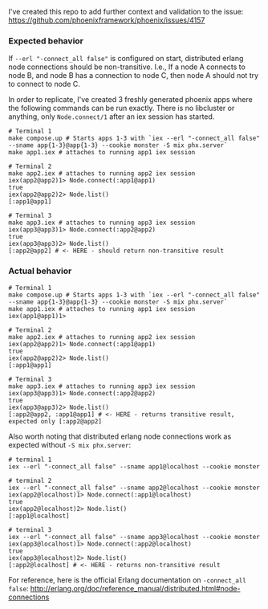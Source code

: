 I've created this repo to add further context and validation to the issue:
https://github.com/phoenixframework/phoenix/issues/4157

### Expected behavior

If `--erl "-connect_all false"` is configured on start, distributed erlang node connections should be non-transitive. I.e., If a node A connects to node B, and node B has a connection to node C, then node A should not try to connect to node C.

In order to replicate, I've created 3 freshly generated phoenix apps where the following commands can be run exactly. There is no libcluster or anything, only `Node.connect/1` after an iex session has started.

```shell
# Terminal 1
make compose.up # Starts apps 1-3 with `iex --erl "-connect_all false" --sname app{1-3}@app{1-3} --cookie monster -S mix phx.server`
make app1.iex # attaches to running app1 iex session

# Terminal 2
make app2.iex # attaches to running app2 iex session
iex(app2@app2)1> Node.connect(:app1@app1)
true
iex(app2@app2)2> Node.list()
[:app1@app1]

# Terminal 3
make app3.iex # attaches to running app3 iex session
iex(app3@app3)1> Node.connect(:app2@app2)
true
iex(app3@app3)2> Node.list()
[:app2@app2] # <- HERE - should return non-transitive result
```

### Actual behavior

```shell
# Terminal 1
make compose.up # Starts apps 1-3 with `iex --erl "-connect_all false" --sname app{1-3}@app{1-3} --cookie monster -S mix phx.server`
make app1.iex # attaches to running app1 iex session
iex(app1@app1)1>

# Terminal 2
make app2.iex # attaches to running app2 iex session
iex(app2@app2)1> Node.connect(:app1@app1)
true
iex(app2@app2)2> Node.list()
[:app1@app1]

# Terminal 3
make app3.iex # attaches to running app3 iex session
iex(app3@app3)1> Node.connect(:app2@app2)
true
iex(app3@app3)2> Node.list()
[:app2@app2, :app1@app1] # <- HERE - returns transitive result, expected only [:app2@app2]
```

Also worth noting that distributed erlang node connections work as expected without `-S mix phx.server`:

```shell
# terminal 1
iex --erl "-connect_all false" --sname app1@localhost --cookie monster

# terminal 2
iex --erl "-connect_all false" --sname app2@localhost --cookie monster
iex(app2@localhost)1> Node.connect(:app1@localhost)
true
iex(app2@localhost)2> Node.list()
[:app1@localhost]

# terminal 3
iex --erl "-connect_all false" --sname app3@localhost --cookie monster
iex(app3@localhost)1> Node.connect(:app2@localhost)
true
iex(app3@localhost)2> Node.list()
[:app2@localhost] # <- HERE - returns non-transitive result
```

For reference, here is the official Erlang documentation on `-connect_all false`:
http://erlang.org/doc/reference_manual/distributed.html#node-connections

